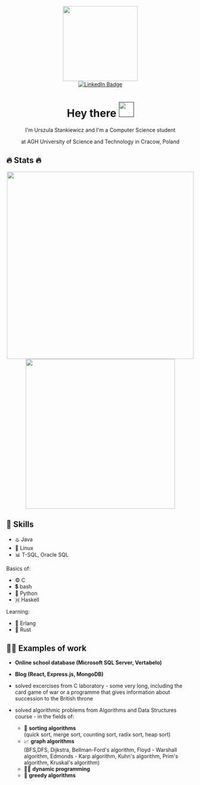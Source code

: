 <html>
<body>

    
<div id="header" align="center">
    <img src="https://media2.giphy.com/media/j0HjChGV0J44KrrlGv/giphy.gif?cid=ecf05e475926kcqh8e72gq73xi51sasun7anpy45c76cw9ib&ep=v1_stickers_search&rid=giphy.gif&ct=s" width="200"/>
</div>

<div id ="badge" align="center">
    <a href="https://www.linkedin.com/in/urszula-stankiewicz-2ba7bb240/">
        <img src="https://img.shields.io/badge/LinkedIn-blue?logo=linkedin&logoColor=white&style=for-the-badge" alt="LinkedIn Badge"/>
    </a>
</div>

<div id ="badge2" align="center">
    <img src="https://komarev.com/ghpvc/?username=ustankie&style=flat-square&color=blue" alt=""/>

    
</div>

<div align="center">
    <h1>
        Hey there 
        <a href=""><img src = "https://media.tenor.com/nebZyl8oN7IAAAAi/wave-hello.gif" width="40px" ></a>
    </h1> 
   
</div>

<div align="center">
    I'm Urszula Stankiewicz and I'm a Computer Science student
    
at AGH University of Science and Technology in Cracow, Poland  
   
</font>

</div>



## 🔥 Stats 🔥
<div align="center">
    <a href="http://github-readme-streak-stats.herokuapp.com/?user=ustankie&hide_boarder=true&theme=calm&background=556381" align="center"><img src="http://github-readme-streak-stats.herokuapp.com/?user=ustankie&theme=calm&hide_border=true" width=500/></a> 
</div>

<div align="center">
   <!-- <a href="https://github-readme-stats.vercel.app/api?username=ustankie&theme=calm_pink&hide_border=true"><img src="https://github-readme-stats.vercel.app/api?username=ustankie&theme=calm_pink&hide_border=true" /></a> -->
    <a href="https://github-readme-stats.vercel.app/api/top-langs/?username=ustankie&layout=compact&theme=calm_pink&hide_border=true"><img src="https://github-readme-stats.vercel.app/api/top-langs/?username=ustankie&layout=compact&theme=calm_pink&exclude_repo=ASD&hide_border=true&bg_color="#373f51" width=400/></a> 
</div>



</body>
</html>


## 💪 Skills
- ♨️  Java
- 🐧  Linux
- 📊  T-SQL, Oracle SQL

Basics of:
- ©️  C
- 💲  bash
- 🐍  Python
- 🇭   Haskell

Learning:
- 🔮 Erlang
- 🦀 Rust




## 👩‍💻 Examples of work

- **Online school database (Microsoft SQL Server, Vertabelo)**
- **Blog (React, Express.js, MongoDB)**

- solved excercises from C laboratory - some very long, including the card game of war or a programme that gives information about succession to the British throne

    
    
- solved algorithmic problems from Algorithms and Data Structures course - in the fields of:
  - 🍡  **sorting algorithms** \
        (quick sort, merge sort, counting sort, radix sort, heap sort)
  - 📈  **graph algorithms** \
        (BFS,DFS, Dijkstra, Bellman-Ford's algorithm, Floyd - Warshall algorithm, Edmonds - Karp algorithm, Kuhn's algorithm, Prim's algorithm, Kruskal's algorithm)
  - 🏃‍♂️ **dynamic programming**
  - 🤑  **greedy algorithms**





